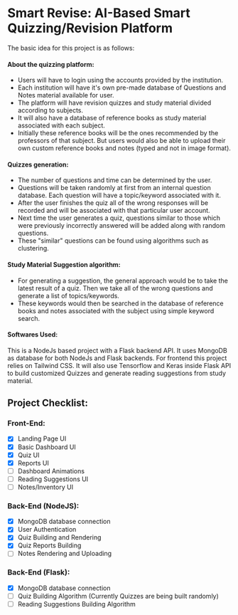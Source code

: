 # Smart Revise: AI-Based Smart Quizzing/Revision Platform

The basic idea for this project is as follows:

#### About the quizzing platform:
- Users will have to login using the accounts provided by the institution.
- Each institution will have it's own pre-made database of Questions and Notes material available for user.
- The platform will have revision quizzes and study material divided according to subjects.
- It will also have a database of reference books as study material associated with each subject.
- Initially these reference books will be the ones recommended by the professors of that subject. But users would also be able to upload their own custom reference books and notes (typed and not in image format).

#### Quizzes generation:
- The number of questions and time can be determined by the user.
- Questions will be taken randomly at first from an internal question database. Each question will have a topic/keyword associated with it.
- After the user finishes the quiz all of the wrong responses will be recorded and will be associated with that particular user account.
- Next time the user generates a quiz, questions similar to those which were previously incorrectly answered will be added along with random questions.
- These "similar" questions can be found using algorithms such as clustering.

#### Study Material Suggestion algorithm:
- For generating a suggestion, the general approach would be to take the latest result of a quiz. Then we take all of the wrong questions and generate a list of topics/keywords.
- These keywords would then be searched in the database of reference books and notes associated with the subject using simple keyword search.

#### Softwares Used: 
This is a NodeJs based project with a Flask backend API. It uses MongoDB as database for both NodeJs and Flask backends. For frontend this project relies on Tailwind CSS. It will also use Tensorflow and Keras inside Flask API to build customized Quizzes and generate reading suggestions from study material. 

## Project Checklist:

### Front-End:
- [x] Landing Page UI
- [x] Basic Dashboard UI
- [x] Quiz UI
- [x] Reports UI
- [ ] Dashboard Animations
- [ ] Reading Suggestions UI
- [ ] Notes/Inventory UI

### Back-End (NodeJS):
- [x] MongoDB database connection
- [x] User Authentication
- [x] Quiz Building and Rendering 
- [x] Quiz Reports Building
- [ ] Notes Rendering and Uploading

### Back-End (Flask):
- [x] MongoDB database connection
- [ ] Quiz Building Algorithm (Currently Quizzes are being built randomly)
- [ ] Reading Suggestions Building Algorithm
